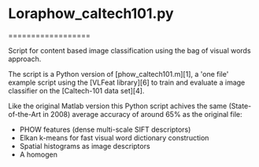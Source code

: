 # Loraphow_caltech101.py
==================

Script for content based image classification using the bag of visual words approach.

The script is a Python version of [phow_caltech101.m][1], a 'one file' example script using the [VLFeat library][6] to train and evaluate a image classifier on the [Caltech-101 data set][4]. 

Like the original Matlab version this Python script achives the same (State-of-the-Art in 2008) average accuracy of around 65% as the original file:

- PHOW features (dense multi-scale SIFT descriptors)
- Elkan k-means for fast visual word dictionary construction
- Spatial histograms as image descriptors
- A homogen